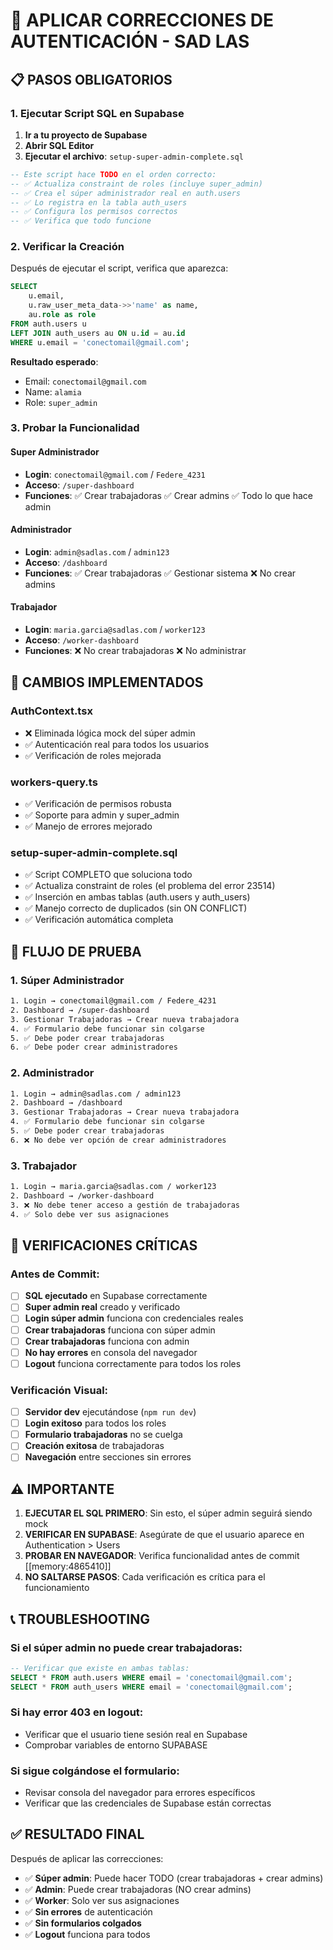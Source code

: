 # 🚀 APLICAR CORRECCIONES DE AUTENTICACIÓN - SAD LAS

## **📋 PASOS OBLIGATORIOS**

### **1. Ejecutar Script SQL en Supabase**

1. **Ir a tu proyecto de Supabase**
2. **Abrir SQL Editor**
3. **Ejecutar el archivo**: `setup-super-admin-complete.sql`

```sql
-- Este script hace TODO en el orden correcto:
-- ✅ Actualiza constraint de roles (incluye super_admin)
-- ✅ Crea el súper administrador real en auth.users
-- ✅ Lo registra en la tabla auth_users
-- ✅ Configura los permisos correctos
-- ✅ Verifica que todo funcione
```

### **2. Verificar la Creación**

Después de ejecutar el script, verifica que aparezca:

```sql
SELECT
    u.email,
    u.raw_user_meta_data->>'name' as name,
    au.role as role
FROM auth.users u
LEFT JOIN auth_users au ON u.id = au.id
WHERE u.email = 'conectomail@gmail.com';
```

**Resultado esperado**:

- Email: `conectomail@gmail.com`
- Name: `alamia`
- Role: `super_admin`

### **3. Probar la Funcionalidad**

#### **Super Administrador**

- **Login**: `conectomail@gmail.com` / `Federe_4231`
- **Acceso**: `/super-dashboard`
- **Funciones**: ✅ Crear trabajadoras ✅ Crear admins ✅ Todo lo que hace admin

#### **Administrador**

- **Login**: `admin@sadlas.com` / `admin123`
- **Acceso**: `/dashboard`
- **Funciones**: ✅ Crear trabajadoras ✅ Gestionar sistema ❌ No crear admins

#### **Trabajador**

- **Login**: `maria.garcia@sadlas.com` / `worker123`
- **Acceso**: `/worker-dashboard`
- **Funciones**: ❌ No crear trabajadoras ❌ No administrar

## **🔧 CAMBIOS IMPLEMENTADOS**

### **AuthContext.tsx**

- ❌ Eliminada lógica mock del súper admin
- ✅ Autenticación real para todos los usuarios
- ✅ Verificación de roles mejorada

### **workers-query.ts**

- ✅ Verificación de permisos robusta
- ✅ Soporte para admin y super_admin
- ✅ Manejo de errores mejorado

### **setup-super-admin-complete.sql**

- ✅ Script COMPLETO que soluciona todo
- ✅ Actualiza constraint de roles (el problema del error 23514)
- ✅ Inserción en ambas tablas (auth.users y auth_users)
- ✅ Manejo correcto de duplicados (sin ON CONFLICT)
- ✅ Verificación automática completa

## **🎯 FLUJO DE PRUEBA**

### **1. Súper Administrador**

```bash
1. Login → conectomail@gmail.com / Federe_4231
2. Dashboard → /super-dashboard
3. Gestionar Trabajadoras → Crear nueva trabajadora
4. ✅ Formulario debe funcionar sin colgarse
5. ✅ Debe poder crear trabajadoras
6. ✅ Debe poder crear administradores
```

### **2. Administrador**

```bash
1. Login → admin@sadlas.com / admin123
2. Dashboard → /dashboard
3. Gestionar Trabajadoras → Crear nueva trabajadora
4. ✅ Formulario debe funcionar sin colgarse
5. ✅ Debe poder crear trabajadoras
6. ❌ No debe ver opción de crear administradores
```

### **3. Trabajador**

```bash
1. Login → maria.garcia@sadlas.com / worker123
2. Dashboard → /worker-dashboard
3. ❌ No debe tener acceso a gestión de trabajadoras
4. ✅ Solo debe ver sus asignaciones
```

## **🚨 VERIFICACIONES CRÍTICAS**

### **Antes de Commit:**

- [ ] **SQL ejecutado** en Supabase correctamente
- [ ] **Super admin real** creado y verificado
- [ ] **Login súper admin** funciona con credenciales reales
- [ ] **Crear trabajadoras** funciona con súper admin
- [ ] **Crear trabajadoras** funciona con admin
- [ ] **No hay errores** en consola del navegador
- [ ] **Logout** funciona correctamente para todos los roles

### **Verificación Visual:**

- [ ] **Servidor dev** ejecutándose (`npm run dev`)
- [ ] **Login exitoso** para todos los roles
- [ ] **Formulario trabajadoras** no se cuelga
- [ ] **Creación exitosa** de trabajadoras
- [ ] **Navegación** entre secciones sin errores

## **⚠️ IMPORTANTE**

1. **EJECUTAR EL SQL PRIMERO**: Sin esto, el súper admin seguirá siendo mock
2. **VERIFICAR EN SUPABASE**: Asegúrate de que el usuario aparece en Authentication > Users
3. **PROBAR EN NAVEGADOR**: Verifica funcionalidad antes de commit [[memory:4865410]]
4. **NO SALTARSE PASOS**: Cada verificación es crítica para el funcionamiento

## **📞 TROUBLESHOOTING**

### **Si el súper admin no puede crear trabajadoras:**

```sql
-- Verificar que existe en ambas tablas:
SELECT * FROM auth.users WHERE email = 'conectomail@gmail.com';
SELECT * FROM auth_users WHERE email = 'conectomail@gmail.com';
```

### **Si hay error 403 en logout:**

- Verificar que el usuario tiene sesión real en Supabase
- Comprobar variables de entorno SUPABASE

### **Si sigue colgándose el formulario:**

- Revisar consola del navegador para errores específicos
- Verificar que las credenciales de Supabase están correctas

## **✅ RESULTADO FINAL**

Después de aplicar las correcciones:

- ✅ **Súper admin**: Puede hacer TODO (crear trabajadoras + crear admins)
- ✅ **Admin**: Puede crear trabajadoras (NO crear admins)
- ✅ **Worker**: Solo ver sus asignaciones
- ✅ **Sin errores** de autenticación
- ✅ **Sin formularios colgados**
- ✅ **Logout** funciona para todos
